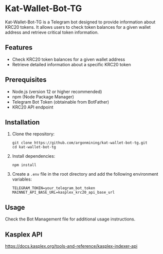 # Kat-Wallet-Bot-TG

Kat-Wallet-Bot-TG is a Telegram bot designed to provide information about KRC20 tokens. It allows users to check token balances for a given wallet address and retrieve critical token information.

## Features

- Check KRC20 token balances for a given wallet address
- Retrieve detailed information about a specific KRC20 token

## Prerequisites

- Node.js (version 12 or higher recommended)
- npm (Node Package Manager)
- Telegram Bot Token (obtainable from BotFather)
- KRC20 API endpoint

## Installation

1. Clone the repository:
   ```
   git clone https://github.com/argonmining/kat-wallet-bot-tg.git
   cd kat-wallet-bot-tg
   ```

2. Install dependencies:
   ```
   npm install
   ```

3. Create a `.env` file in the root directory and add the following environment variables:
   ```
   TELEGRAM_TOKEN=your_telegram_bot_token
   MAINNET_API_BASE_URL=kasplex_krc20_api_base_url
   ```

## Usage

Check the Bot Management file for additional usage instructions. 

## Kasplex API

https://docs.kasplex.org/tools-and-reference/kasplex-indexer-api
